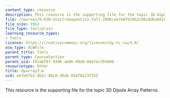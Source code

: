```yaml
---
content_type: resource
description: This resource is the supporting file for the topic 3D Dipole Array Patterns.
file: /courses/6-630-electromagnetics-fall-2006/ee7e6fb24b2c88c6d6ab810fbe23f352_dparray3.m
file_size: 1912
file_type: text/plain
learning_resource_types:
- Tools
license: https://creativecommons.org/licenses/by-nc-sa/4.0/
ocw_type: OCWFile
parent_title: Tools
parent_type: CourseSection
parent_uid: f91abf67-93d6-ab06-09d8-68efec359e08
resourcetype: Other
title: dparray3.m
uid: ee7e6fb2-4b2c-88c6-d6ab-810fbe23f352
---
```

This resource is the supporting file for the topic 3D Dipole Array Patterns.